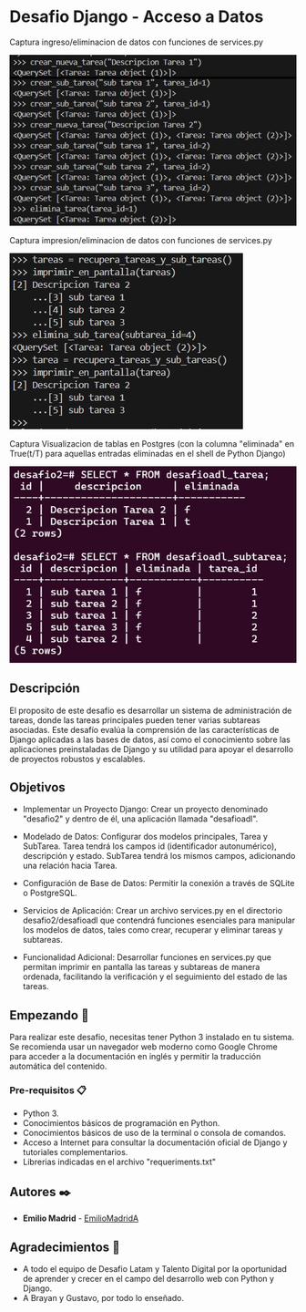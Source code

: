 # Desafio Django - Acceso a Datos

Captura ingreso/eliminacion de datos con funciones de services.py

![Captura ingreso/eliminacion de datos con funciones de services.py](desafio2/desafioadl/static/acceso_datos1.jpg)

Captura impresion/eliminacion de datos con funciones de services.py

![Captura impresion/eliminacion de datos con funciones de services.py](desafio2/desafioadl/static/acceso_datos2.jpg)

Captura Visualizacion de tablas en Postgres (con la columna "eliminada" en True(t/T) para aquellas entradas eliminadas en el shell de Python Django)

![Captura Visualizacion de tablas en Postgres (con la columna "eliminada" en True(t/T) para aquellas entradas eliminadas en el shell de Python Django)](desafio2/desafioadl/static/acceso_datos3.jpg)

## Descripción

El proposito de este desafío es desarrollar un sistema de administración de tareas, donde las tareas principales pueden tener varias subtareas asociadas. Este desafío evalúa la comprensión de las características de Django aplicadas a las bases de datos, así como el conocimiento sobre las aplicaciones preinstaladas de Django y su utilidad para apoyar el desarrollo de proyectos robustos y escalables.

## Objetivos

- Implementar un Proyecto Django: Crear un proyecto denominado "desafio2" y dentro de él, una aplicación llamada "desafioadl".

- Modelado de Datos: Configurar dos modelos principales, Tarea y SubTarea. Tarea tendrá los campos id (identificador autonumérico), descripción y estado. SubTarea tendrá los mismos campos, adicionando una relación hacia Tarea.

- Configuración de Base de Datos: Permitir la conexión a través de SQLite o PostgreSQL.

- Servicios de Aplicación: Crear un archivo services.py en el directorio desafio2/desafioadl que contendrá funciones esenciales para manipular los modelos de datos, tales como crear, recuperar y eliminar tareas y subtareas.

- Funcionalidad Adicional: Desarrollar funciones en services.py que permitan imprimir en pantalla las tareas y subtareas de manera ordenada, facilitando la verificación y el seguimiento del estado de las tareas.

## Empezando 🚀

Para realizar este desafio, necesitas tener Python 3 instalado en tu sistema. Se recomienda usar un navegador web moderno como Google Chrome para acceder a la documentación en inglés y permitir la traducción automática del contenido.

### Pre-requisitos 📋

- Python 3.
- Conocimientos básicos de programación en Python.
- Conocimientos básicos de uso de la terminal o consola de comandos.
- Acceso a Internet para consultar la documentación oficial de Django y tutoriales complementarios.
- Librerias indicadas en el archivo "requeriments.txt"

## Autores ✒️

- **Emilio Madrid** - [EmilioMadridA](https://github.com/EmilioMadridA)

## Agradecimientos 🎁

- A todo el equipo de Desafio Latam y Talento Digital por la oportunidad de aprender y crecer en el campo del desarrollo web con Python y Django.
- A Brayan y Gustavo, por todo lo enseñado.